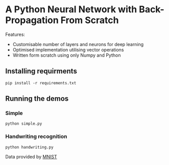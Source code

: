 # A Python Neural Network with Back-Propagation From Scratch

Features:

* Customisable number of layers and neurons for deep learning
* Optimised implementation utilising vector operations
* Written form scratch using only Numpy and Python

## Installing requirments

```
pip install -r requirements.txt
```

## Running the demos

### Simple

```
python simple.py
```

### Handwriting recognition

```
python handwriting.py
```

Data provided by [MNIST](http://yann.lecun.com/exdb/mnist/)
